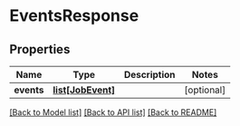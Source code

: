 # EventsResponse

## Properties
Name | Type | Description | Notes
------------ | ------------- | ------------- | -------------
**events** | [**list[JobEvent]**](JobEvent.md) |  | [optional] 

[[Back to Model list]](../README.md#documentation-for-models) [[Back to API list]](../README.md#documentation-for-api-endpoints) [[Back to README]](../README.md)



